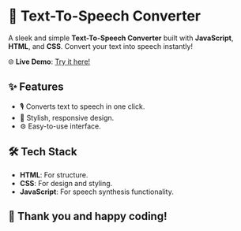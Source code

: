 # 🎤 Text-To-Speech Converter

A sleek and simple **Text-To-Speech Converter** built with **JavaScript**, **HTML**, and **CSS**. Convert your text into speech instantly!

🌐 **Live Demo**: [Try it here!](https://leahamp.github.io/TextToSpeechConverter/)  

## ✨ Features
- 🎙️ Converts text to speech in one click.
- 🌈 Stylish, responsive design.
- ⚙️ Easy-to-use interface.

## 🛠️ Tech Stack
- **HTML**: For structure.
- **CSS**: For design and styling.
- **JavaScript**: For speech synthesis functionality.

## 🚀 Thank you and happy coding!
